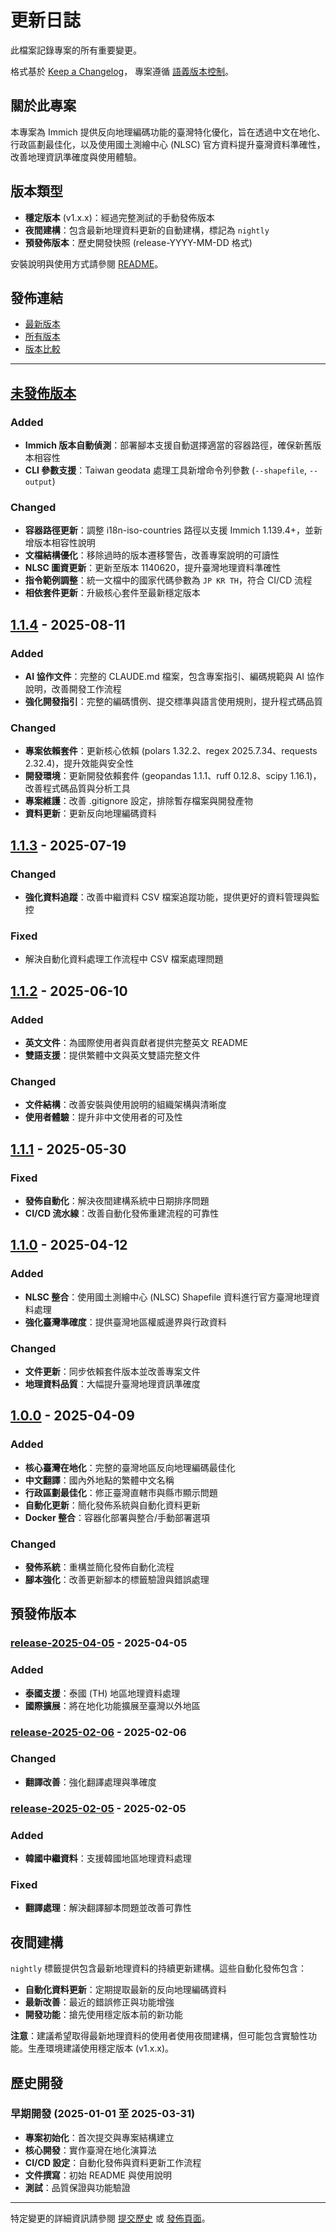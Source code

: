# 更新日誌

此檔案記錄專案的所有重要變更。

格式基於 [Keep a Changelog](https://keepachangelog.com/en/1.0.0/)，
專案遵循 [語義版本控制](https://semver.org/spec/v2.0.0.html)。

## 關於此專案

本專案為 Immich 提供反向地理編碼功能的臺灣特化優化，旨在透過中文在地化、行政區劃最佳化，以及使用國土測繪中心 (NLSC) 官方資料提升臺灣資料準確性，改善地理資訊準確度與使用體驗。

## 版本類型

- **穩定版本** (v1.x.x)：經過完整測試的手動發佈版本
- **夜間建構**：包含最新地理資料更新的自動建構，標記為 `nightly`
- **預發佈版本**：歷史開發快照 (release-YYYY-MM-DD 格式)

安裝說明與使用方式請參閱 [README](README.md)。

## 發佈連結

- [最新版本](https://github.com/RxChi1d/immich-geodata-zh-tw/releases/latest)
- [所有版本](https://github.com/RxChi1d/immich-geodata-zh-tw/releases)
- [版本比較](https://github.com/RxChi1d/immich-geodata-zh-tw/compare)

---

## [未發佈版本]

### Added
- **Immich 版本自動偵測**：部署腳本支援自動選擇適當的容器路徑，確保新舊版本相容性
- **CLI 參數支援**：Taiwan geodata 處理工具新增命令列參數 (`--shapefile`, `--output`)

### Changed
- **容器路徑更新**：調整 i18n-iso-countries 路徑以支援 Immich 1.139.4+，並新增版本相容性說明
- **文檔結構優化**：移除過時的版本遷移警告，改善專案說明的可讀性
- **NLSC 圖資更新**：更新至版本 1140620，提升臺灣地理資料準確性
- **指令範例調整**：統一文檔中的國家代碼參數為 `JP KR TH`，符合 CI/CD 流程
- **相依套件更新**：升級核心套件至最新穩定版本

## [1.1.4] - 2025-08-11

### Added
- **AI 協作文件**：完整的 CLAUDE.md 檔案，包含專案指引、編碼規範與 AI 協作說明，改善開發工作流程
- **強化開發指引**：完整的編碼慣例、提交標準與語言使用規則，提升程式碼品質

### Changed
- **專案依賴套件**：更新核心依賴 (polars 1.32.2、regex 2025.7.34、requests 2.32.4)，提升效能與安全性
- **開發環境**：更新開發依賴套件 (geopandas 1.1.1、ruff 0.12.8、scipy 1.16.1)，改善程式碼品質與分析工具
- **專案維護**：改善 .gitignore 設定，排除暫存檔案與開發產物
- **資料更新**：更新反向地理編碼資料

## [1.1.3] - 2025-07-19

### Changed
- **強化資料追蹤**：改善中繼資料 CSV 檔案追蹤功能，提供更好的資料管理與監控

### Fixed
- 解決自動化資料處理工作流程中 CSV 檔案處理問題

## [1.1.2] - 2025-06-10

### Added
- **英文文件**：為國際使用者與貢獻者提供完整英文 README
- **雙語支援**：提供繁體中文與英文雙語完整文件

### Changed
- **文件結構**：改善安裝與使用說明的組織架構與清晰度
- **使用者體驗**：提升非中文使用者的可及性

## [1.1.1] - 2025-05-30

### Fixed
- **發佈自動化**：解決夜間建構系統中日期排序問題
- **CI/CD 流水線**：改善自動化發佈重建流程的可靠性

## [1.1.0] - 2025-04-12

### Added
- **NLSC 整合**：使用國土測繪中心 (NLSC) Shapefile 資料進行官方臺灣地理資料處理
- **強化臺灣準確度**：提供臺灣地區權威邊界與行政資料

### Changed
- **文件更新**：同步依賴套件版本並改善專案文件
- **地理資料品質**：大幅提升臺灣地理資訊準確度

## [1.0.0] - 2025-04-09

### Added
- **核心臺灣在地化**：完整的臺灣地區反向地理編碼最佳化
- **中文翻譯**：國內外地點的繁體中文名稱
- **行政區劃最佳化**：修正臺灣直轄市與縣市顯示問題
- **自動化更新**：簡化發佈系統與自動化資料更新
- **Docker 整合**：容器化部署與整合/手動部署選項

### Changed
- **發佈系統**：重構並簡化發佈自動化流程
- **腳本強化**：改善更新腳本的標籤驗證與錯誤處理

## 預發佈版本

### [release-2025-04-05] - 2025-04-05

### Added
- **泰國支援**：泰國 (TH) 地區地理資料處理
- **國際擴展**：將在地化功能擴展至臺灣以外地區

### [release-2025-02-06] - 2025-02-06

### Changed
- **翻譯改善**：強化翻譯處理與準確度

### [release-2025-02-05] - 2025-02-05  

### Added
- **韓國中繼資料**：支援韓國地區地理資料處理

### Fixed
- **翻譯處理**：解決翻譯腳本問題並改善可靠性

## 夜間建構

`nightly` 標籤提供包含最新地理資料的持續更新建構。這些自動化發佈包含：

- **自動化資料更新**：定期提取最新的反向地理編碼資料
- **最新改善**：最近的錯誤修正與功能增強
- **開發功能**：搶先使用穩定版本前的新功能

**注意**：建議希望取得最新地理資料的使用者使用夜間建構，但可能包含實驗性功能。生產環境建議使用穩定版本 (v1.x.x)。

## 歷史開發

### 早期開發 (2025-01-01 至 2025-03-31)

- **專案初始化**：首次提交與專案結構建立
- **核心開發**：實作臺灣在地化演算法
- **CI/CD 設定**：自動化發佈與資料更新工作流程
- **文件撰寫**：初始 README 與使用說明
- **測試**：品質保證與功能驗證

---

特定變更的詳細資訊請參閱 [提交歷史](https://github.com/RxChi1d/immich-geodata-zh-tw/commits/main) 或 [發佈頁面](https://github.com/RxChi1d/immich-geodata-zh-tw/releases)。

[未發佈版本]: https://github.com/RxChi1d/immich-geodata-zh-tw/compare/v1.1.4...HEAD
[1.1.4]: https://github.com/RxChi1d/immich-geodata-zh-tw/compare/v1.1.3...v1.1.4
[1.1.3]: https://github.com/RxChi1d/immich-geodata-zh-tw/compare/v1.1.2...v1.1.3
[1.1.2]: https://github.com/RxChi1d/immich-geodata-zh-tw/compare/v1.1.1...v1.1.2
[1.1.1]: https://github.com/RxChi1d/immich-geodata-zh-tw/compare/v1.1.0...v1.1.1
[1.1.0]: https://github.com/RxChi1d/immich-geodata-zh-tw/compare/v1.0.0...v1.1.0
[1.0.0]: https://github.com/RxChi1d/immich-geodata-zh-tw/compare/cb70535...v1.0.0
[release-2025-04-05]: https://github.com/RxChi1d/immich-geodata-zh-tw/releases/tag/release-2025-04-05
[release-2025-02-06]: https://github.com/RxChi1d/immich-geodata-zh-tw/releases/tag/release-2025-02-06
[release-2025-02-05]: https://github.com/RxChi1d/immich-geodata-zh-tw/releases/tag/release-2025-02-05
